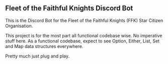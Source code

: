 ## Fleet of the Faithful Knights Discord Bot

This is the Discord Bot for the Fleet of the Faithful Knights (FFK) Star Citizen Organisation.

This project is for the most part all functional codebase wise. No imperative stuff here. As a functional codebase, expect to see Option, Either, List, Set and Map data structures everywhere. 

Pretty much just plug and play.
